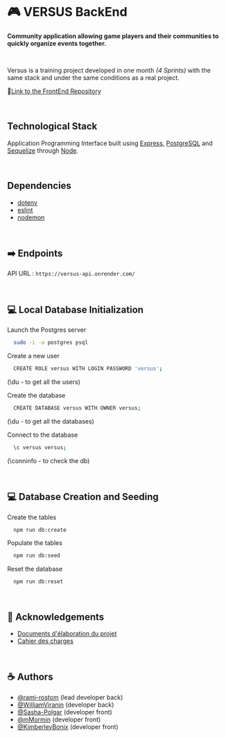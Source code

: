 # 🎮 VERSUS BackEnd
**Community application allowing game players and their communities to quickly organize events together.**

<br />

Versus is a training project developed in one month *(4 Sprints)* with the same stack and under the same conditions as a real project.

:flower_playing_cards:[Link to the FrontEnd Repository](https://github.com/O-clock-Cheesecake/projet-5-versus)

<br />

## Technological Stack
Application Programming Interface built using [Express](https://expressjs.com/fr/), [PostgreSQL](https://www.postgresql.org/) and [Sequelize](https://sequelize.org/) through [Node](https://nodejs.org/en).

<br />

## Dependencies
- [dotenv](https://www.npmjs.com/package/dotenv)
- [eslint](https://www.npmjs.com/package/eslint)
- [nodemon](https://www.npmjs.com/package//nodemon)

<br />

## :arrow_right: Endpoints

API URL : `https://versus-api.onrender.com/`

<br />

## :computer: Local Database Initialization

Launch the Postgres server

```bash
  sudo -i -u postgres psql
```

Create a new user

```bash
  CREATE ROLE versus WITH LOGIN PASSWORD 'versus';
```
  (\du - to get all the users)

Create the database

```bash
  CREATE DATABASE versus WITH OWNER versus;
```
  (\du - to get all the databases)

Connect to the database

```bash
  \c versus versus;
```
  (\conninfo - to check the db)

<br />

## :computer: Database Creation and Seeding 

Create the tables

```bash
  npm run db:create
```

Populate the tables

```bash
  npm run db:seed
```

Reset the database
```bash
  npm run db:reset
```
<br />

## :notebook_with_decorative_cover: Acknowledgements

 - [Documents d'élaboration du projet](https://github.com/O-clock-Cheesecake/projet-5-versus/wiki)
 - [Cahier des charges](https://docs.google.com/document/d/1bTD5kVhkD7utuCIPbLkuoNbhCruBuwi9tcCYeXgs8Hc/edit#heading=h.k2mrd19y696k)

<br />

## :coffee: Authors

- [@rami-rostom](https://github.com/rami-rostom) (lead developer back)
- [@WilliamViranin](https://github.com/WilliamViranin) (developer back)
- [@Sasha-Polgar](https://github.com/Sasha-Polgar) (developer front)
- [@mMormin](https://github.com/mMormin) (developer front)
- [@KimberleyBonix](https://github.com/KimberleyBonix) (developer front)